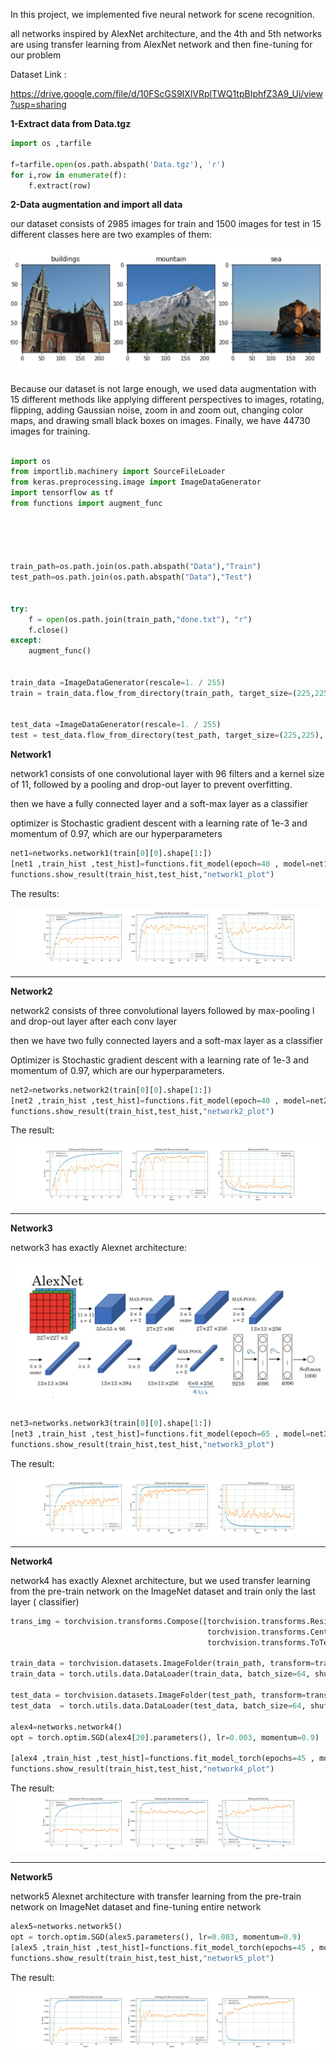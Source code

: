In this project, we implemented five neural network for scene recognition.

all networks inspired by AlexNet architecture, and the 4th and 5th networks are 
using transfer learning from AlexNet network and then fine-tuning for our problem

Dataset Link :

https://drive.google.com/file/d/10FScGS9IXlVRplTWQ1tpBIphfZ3A9_Ui/view?usp=sharing


**1-Extract data from Data.tgz**


```python
import os ,tarfile

f=tarfile.open(os.path.abspath('Data.tgz'), 'r')
for i,row in enumerate(f):
    f.extract(row)

```

**2-Data augmentation and import all data**



our dataset consists of 2985 images for train and 1500 images for test in 15 different classes
here are two examples of them:


![title](./results/example.jpg)




Because our dataset is not large enough, we used data augmentation with 15 different methods like applying different perspectives to images, rotating, flipping, adding Gaussian noise, zoom in and zoom out, changing color maps, and drawing small black boxes on images. Finally, we have 44730 images for training.


```python

import os
from importlib.machinery import SourceFileLoader
from keras.preprocessing.image import ImageDataGenerator
import tensorflow as tf
from functions import augment_func





train_path=os.path.join(os.path.abspath("Data"),"Train")
test_path=os.path.join(os.path.abspath("Data"),"Test")


try:
    f = open(os.path.join(train_path,"done.txt"), "r")
    f.close()
except:
    augment_func()


train_data =ImageDataGenerator(rescale=1. / 255)
train = train_data.flow_from_directory(train_path, target_size=(225,225), batch_size=64,class_mode='categorical')


test_data =ImageDataGenerator(rescale=1. / 255)
test = test_data.flow_from_directory(test_path, target_size=(225,225), batch_size=64,class_mode='categorical')

```

**Network1**


network1 consists of one convolutional layer with 96 filters and a kernel size of 11, followed by a pooling and drop-out layer to prevent overfitting.

then we have a fully connected layer and a soft-max layer as a classifier

optimizer is Stochastic gradient descent with a learning rate of 1e-3 and momentum of 0.97, which are our hyperparameters


```python
net1=networks.network1(train[0][0].shape[1:])
[net1 ,train_hist ,test_hist]=functions.fit_model(epoch=40 , model=net1 , Train=train ,Test=test,path='network1')
functions.show_result(train_hist,test_hist,"network1_plot")

```

The results:

![title](./results/network1_plot.jpg)





*************************









**Network2**


network2 consists of three convolutional layers followed by max-pooling l and drop-out layer after each conv layer 

then we have two fully connected layers and a  soft-max layer as a classifier

Optimizer is Stochastic gradient descent with a learning rate of 1e-3 and momentum of 0.97, which are our hyperparameters.


```python
net2=networks.network2(train[0][0].shape[1:])
[net2 ,train_hist ,test_hist]=functions.fit_model(epoch=40 , model=net2 , Train=train ,Test=test,path='network2')
functions.show_result(train_hist,test_hist,"network2_plot")

```

The result:

![title](./results/network2_plot.jpg)





*************************


**Network3**


network3 has exactly Alexnet architecture:


![title](./results/alexnet.jpg)




```python
net3=networks.network3(train[0][0].shape[1:])
[net3 ,train_hist ,test_hist]=functions.fit_model(epoch=65 , model=net3 , Train=train ,Test=test,path='network3')
functions.show_result(train_hist,test_hist,"network3_plot")

```

The result:

![title](./results/network3_plot.jpg)





*************************

**Network4**


network4 has exactly Alexnet architecture, but we used transfer learning from the pre-train network on the ImageNet dataset and train only the last layer ( classifier)










```python
trans_img = torchvision.transforms.Compose([torchvision.transforms.Resize(224),
                                            torchvision.transforms.CenterCrop(224),
                                            torchvision.transforms.ToTensor()])

train_data = torchvision.datasets.ImageFolder(train_path, transform=trans_img)
train_data = torch.utils.data.DataLoader(train_data, batch_size=64, shuffle=True)

test_data = torchvision.datasets.ImageFolder(test_path, transform=trans_img)
test_data  = torch.utils.data.DataLoader(test_data, batch_size=64, shuffle=True)

alex4=networks.network4()
opt = torch.optim.SGD(alex4[20].parameters(), lr=0.003, momentum=0.9)

[alex4 ,train_hist ,test_hist]=functions.fit_model_torch(epochs=45 , model=alex4 , optimizer=opt , Train=train_data , Test=test_data , path=path_,dev=device)    
functions.show_result(train_hist,test_hist,"network4_plot")
```

The result:
![title](./results/network4_plot.jpg)


*************************


**Network5**


network5  Alexnet architecture  with transfer learning from the pre-train network on ImageNet dataset and fine-tuning entire network




```python
alex5=networks.network5()
opt = torch.optim.SGD(alex5.parameters(), lr=0.003, momentum=0.9)
[alex5 ,train_hist ,test_hist]=functions.fit_model_torch(epochs=45 , model=alex5 , optimizer=opt , Train=train_data , Test=test_data , path=path_,dev=device)    
functions.show_result(train_hist,test_hist,"network5_plot")
```

The result:

![title](./results/network5_plot.jpg)



